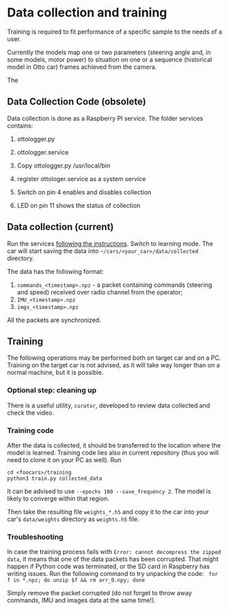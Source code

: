 # Data collection and training
Training is required to fit performance of a specific sample to the needs of a user.

Currently the models map one or two parameters (steering angle and, in some models, motor power) to situation on one or a sequence (historical model in Otto car) frames achieved from the camera.

The 

## Data Collection Code (obsolete)
Data collection is done as a Raspberry PI service. The folder services contains:
1. ottologger.py
2. ottologger.service

1. Copy ottologger.py /usr/local/bin
2. register ottologer.service as a system service
3. Switch on pin 4 enables and disables collection
4. LED on pin 11 shows the status of collection

## Data collection (current)
Run the services [following the instructions](). Switch to learning mode. The car will start saving the data into `~/cars/<your_car>/data/collected` directory.

The data has the following format:
1. `commands_<timestamp>.npz` - a packet containing commands (steering and speed) received over radio channel from the operator;
2. `IMU_<timestamp>.npz` 
3. `imgs_<timestamp>.npz`

All the packets are synchronized.

## Training
The following operations may be performed both on target car and on a PC. Training on the target car is not advised, as it will take way longer than on a normal machine, but it is possible.

### Optional step: cleaning up
There is a useful utility, `curator`, developed to review data collected and check the video.


### Training code
After the data is collected, it should be transferred to the location where the model is learned.
Training code lies also in current repository (thus you will need to clone it on your PC as well).
Run
```
cd <foocars>/training
python3 train.py collected_data
```
It can be advised to use `--epochs 100 --save_frequency 2`. The model is likely to converge within that region.

Then take the resulting file `weights_*.h5` and copy it to the car into your car's `data/weights` directory as `weights.h5` file. 

### Troubleshooting
In case the training process fails with `Error: cannot decompress the zipped data`, it means that one of the data packets has been corrupted. That might happen if Python code was terminated, or the SD card in Raspberry has writing issues. Run the following command to try unpacking the code: 
``` for f in *.npz; do unzip $f && rm arr_0.npy; done```

Simply remove the packet corrupted (do not forget to throw away commands, IMU and images data at the same time!).